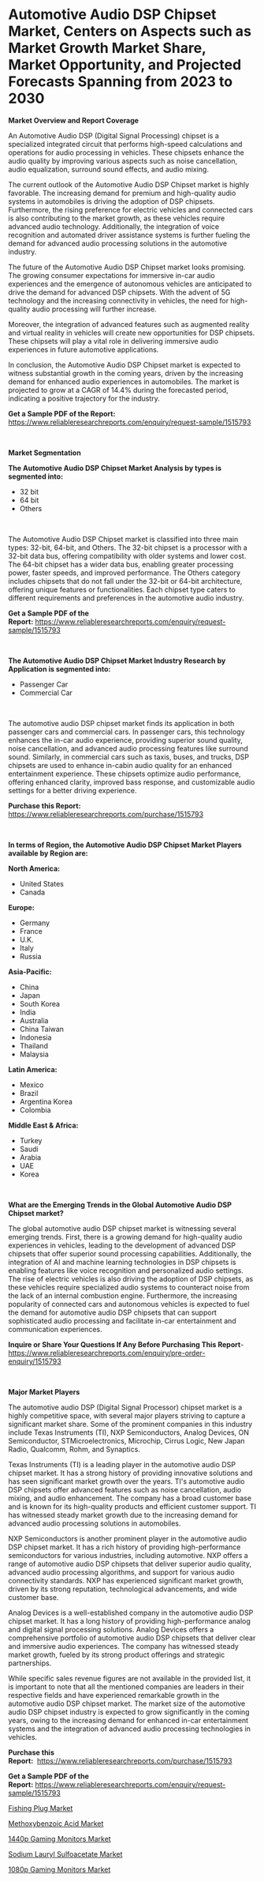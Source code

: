 <p><h1>Automotive Audio DSP Chipset Market, Centers on Aspects such as Market Growth Market Share, Market Opportunity, and Projected Forecasts Spanning from 2023 to 2030</h1></p><p><strong>Market Overview and Report Coverage</strong></p>
<p><p>An Automotive Audio DSP (Digital Signal Processing) chipset is a specialized integrated circuit that performs high-speed calculations and operations for audio processing in vehicles. These chipsets enhance the audio quality by improving various aspects such as noise cancellation, audio equalization, surround sound effects, and audio mixing.</p><p>The current outlook of the Automotive Audio DSP Chipset market is highly favorable. The increasing demand for premium and high-quality audio systems in automobiles is driving the adoption of DSP chipsets. Furthermore, the rising preference for electric vehicles and connected cars is also contributing to the market growth, as these vehicles require advanced audio technology. Additionally, the integration of voice recognition and automated driver assistance systems is further fueling the demand for advanced audio processing solutions in the automotive industry.</p><p>The future of the Automotive Audio DSP Chipset market looks promising. The growing consumer expectations for immersive in-car audio experiences and the emergence of autonomous vehicles are anticipated to drive the demand for advanced DSP chipsets. With the advent of 5G technology and the increasing connectivity in vehicles, the need for high-quality audio processing will further increase.</p><p>Moreover, the integration of advanced features such as augmented reality and virtual reality in vehicles will create new opportunities for DSP chipsets. These chipsets will play a vital role in delivering immersive audio experiences in future automotive applications.</p><p>In conclusion, the Automotive Audio DSP Chipset market is expected to witness substantial growth in the coming years, driven by the increasing demand for enhanced audio experiences in automobiles. The market is projected to grow at a CAGR of 14.4% during the forecasted period, indicating a positive trajectory for the industry.</p></p>
<p><strong>Get a Sample PDF of the Report:</strong> <a href="https://www.reliableresearchreports.com/enquiry/request-sample/1515793">https://www.reliableresearchreports.com/enquiry/request-sample/1515793</a></p>
<p>&nbsp;</p>
<p><strong>Market Segmentation</strong></p>
<p><strong>The Automotive Audio DSP Chipset Market Analysis by types is segmented into:</strong></p>
<p><ul><li>32 bit</li><li>64 bit</li><li>Others</li></ul></p>
<p>&nbsp;</p>
<p><p>The Automotive Audio DSP Chipset market is classified into three main types: 32-bit, 64-bit, and Others. The 32-bit chipset is a processor with a 32-bit data bus, offering compatibility with older systems and lower cost. The 64-bit chipset has a wider data bus, enabling greater processing power, faster speeds, and improved performance. The Others category includes chipsets that do not fall under the 32-bit or 64-bit architecture, offering unique features or functionalities. Each chipset type caters to different requirements and preferences in the automotive audio industry.</p></p>
<p><strong>Get a Sample PDF of the Report:</strong>&nbsp;<a href="https://www.reliableresearchreports.com/enquiry/request-sample/1515793">https://www.reliableresearchreports.com/enquiry/request-sample/1515793</a></p>
<p>&nbsp;</p>
<p><strong>The Automotive Audio DSP Chipset Market Industry Research by Application is segmented into:</strong></p>
<p><ul><li>Passenger Car</li><li>Commercial Car</li></ul></p>
<p>&nbsp;</p>
<p><p>The automotive audio DSP chipset market finds its application in both passenger cars and commercial cars. In passenger cars, this technology enhances the in-car audio experience, providing superior sound quality, noise cancellation, and advanced audio processing features like surround sound. Similarly, in commercial cars such as taxis, buses, and trucks, DSP chipsets are used to enhance in-cabin audio quality for an enhanced entertainment experience. These chipsets optimize audio performance, offering enhanced clarity, improved bass response, and customizable audio settings for a better driving experience.</p></p>
<p><strong>Purchase this Report:</strong>&nbsp; <a href="https://www.reliableresearchreports.com/purchase/1515793">https://www.reliableresearchreports.com/purchase/1515793</a></p>
<p>&nbsp;</p>
<p><strong>In terms of Region, the Automotive Audio DSP Chipset Market Players available by Region are:</strong></p>
<p>
    <p> <strong> North America: </strong>
        <ul>
            <li>United States</li>
            <li>Canada</li>
        </ul>
        </p> 
    <p> <strong> Europe: </strong>
        <ul>
            <li>Germany</li>
            <li>France</li>
            <li>U.K.</li>
            <li>Italy</li>
            <li>Russia</li>
        </ul>
        </p> 
    <p> <strong> Asia-Pacific: </strong>
        <ul>
            <li>China</li>
            <li>Japan</li>
            <li>South Korea</li>
            <li>India</li>
            <li>Australia</li>
            <li>China Taiwan</li>
            <li>Indonesia</li>
            <li>Thailand</li>
            <li>Malaysia</li>
        </ul>
        </p> 
    <p> <strong> Latin America: </strong>
        <ul>
            <li>Mexico</li>
            <li>Brazil</li>
            <li>Argentina Korea</li>
            <li>Colombia</li>
        </ul>
        </p> 
    <p> <strong> Middle East & Africa: </strong>
        <ul>
            <li>Turkey</li>
            <li>Saudi</li>
            <li>Arabia</li>
            <li>UAE</li>
            <li>Korea</li>
        </ul>
    </p>
    </p>
<p>&nbsp;</p>
<p><strong>What are the Emerging Trends in the Global Automotive Audio DSP Chipset market?</strong></p>
<p><p>The global automotive audio DSP chipset market is witnessing several emerging trends. First, there is a growing demand for high-quality audio experiences in vehicles, leading to the development of advanced DSP chipsets that offer superior sound processing capabilities. Additionally, the integration of AI and machine learning technologies in DSP chipsets is enabling features like voice recognition and personalized audio settings. The rise of electric vehicles is also driving the adoption of DSP chipsets, as these vehicles require specialized audio systems to counteract noise from the lack of an internal combustion engine. Furthermore, the increasing popularity of connected cars and autonomous vehicles is expected to fuel the demand for automotive audio DSP chipsets that can support sophisticated audio processing and facilitate in-car entertainment and communication experiences.</p></p>
<p><strong>Inquire or Share Your Questions If Any Before Purchasing This Report</strong>- <a href="https://www.reliableresearchreports.com/enquiry/pre-order-enquiry/1515793">https://www.reliableresearchreports.com/enquiry/pre-order-enquiry/1515793</a></p>
<p>&nbsp;</p>
<p><strong>Major Market Players</strong></p>
<p><p>The automotive audio DSP (Digital Signal Processor) chipset market is a highly competitive space, with several major players striving to capture a significant market share. Some of the prominent companies in this industry include Texas Instruments (TI), NXP Semiconductors, Analog Devices, ON Semiconductor, STMicroelectronics, Microchip, Cirrus Logic, New Japan Radio, Qualcomm, Rohm, and Synaptics.</p><p>Texas Instruments (TI) is a leading player in the automotive audio DSP chipset market. It has a strong history of providing innovative solutions and has seen significant market growth over the years. TI's automotive audio DSP chipsets offer advanced features such as noise cancellation, audio mixing, and audio enhancement. The company has a broad customer base and is known for its high-quality products and efficient customer support. TI has witnessed steady market growth due to the increasing demand for advanced audio processing solutions in automobiles.</p><p>NXP Semiconductors is another prominent player in the automotive audio DSP chipset market. It has a rich history of providing high-performance semiconductors for various industries, including automotive. NXP offers a range of automotive audio DSP chipsets that deliver superior audio quality, advanced audio processing algorithms, and support for various audio connectivity standards. NXP has experienced significant market growth, driven by its strong reputation, technological advancements, and wide customer base.</p><p>Analog Devices is a well-established company in the automotive audio DSP chipset market. It has a long history of providing high-performance analog and digital signal processing solutions. Analog Devices offers a comprehensive portfolio of automotive audio DSP chipsets that deliver clear and immersive audio experiences. The company has witnessed steady market growth, fueled by its strong product offerings and strategic partnerships.</p><p>While specific sales revenue figures are not available in the provided list, it is important to note that all the mentioned companies are leaders in their respective fields and have experienced remarkable growth in the automotive audio DSP chipset market. The market size of the automotive audio DSP chipset industry is expected to grow significantly in the coming years, owing to the increasing demand for enhanced in-car entertainment systems and the integration of advanced audio processing technologies in vehicles.</p></p>
<p><strong>Purchase this Report:</strong>&nbsp;&nbsp;<a href="https://www.reliableresearchreports.com/purchase/1515793">https://www.reliableresearchreports.com/purchase/1515793</a></p>
<p></p>
<p><strong>Get a Sample PDF of the Report:</strong>&nbsp;<a href="https://www.reliableresearchreports.com/enquiry/request-sample/1515793">https://www.reliableresearchreports.com/enquiry/request-sample/1515793</a></p>
<p><p><a href="https://www.linkedin.com/pulse/decoding-fishing-plug-market-deep-dive-latest-trends-segmentation-66w9c/">Fishing Plug Market</a></p><p><a href="https://medium.com/@orinsmitham1985/methoxybenzoic-acid-market-size-and-market-trends-complete-industry-overview-2023-to-2030-710283239585">Methoxybenzoic Acid Market</a></p><p><a href="https://www.linkedin.com/pulse/1440p-gaming-monitors-market-size-growth-forecast-from-xrzsc/">1440p Gaming Monitors Market</a></p><p><a href="https://medium.com/@carrolltorp/sodium-lauryl-sulfoacetate-market-report-reveals-the-latest-trends-and-growth-opportunities-of-this-2f4848bc4e05">Sodium Lauryl Sulfoacetate Market</a></p><p><a href="https://www.linkedin.com/pulse/1080p-gaming-monitors-market-research-report-provides-thorough-e72oc/">1080p Gaming Monitors Market</a></p></p>